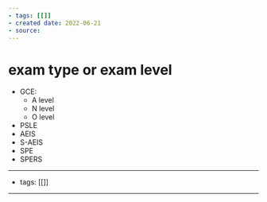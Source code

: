 ```yaml
---
- tags: [[]]
- created date: 2022-06-21
- source: 
---
```


# exam type or exam level

- GCE:
	- A level
	- N level
	- O level
- PSLE
- AEIS
- S-AEIS
- SPE
- SPERS

---
- tags: [[]]
---